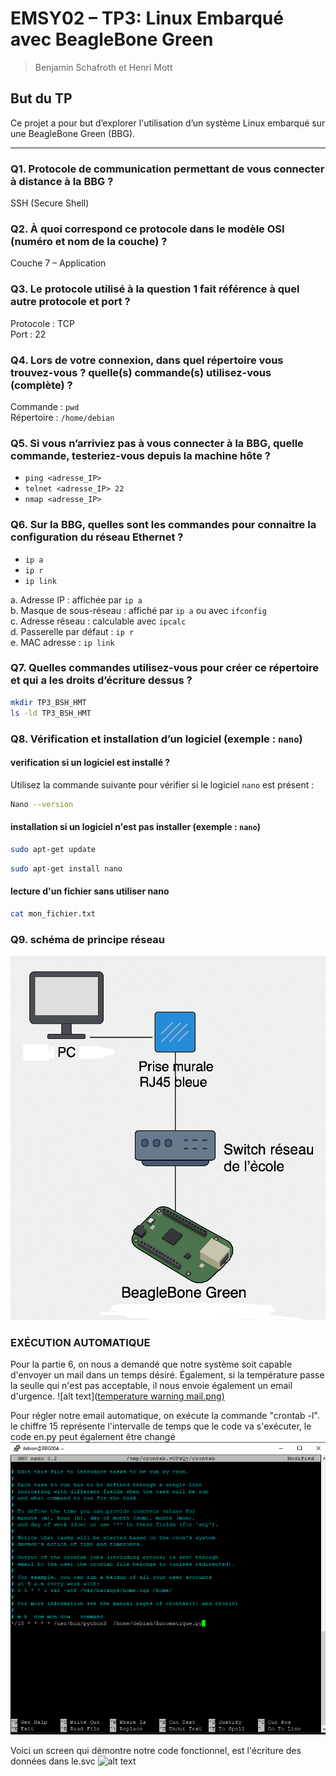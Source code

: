 #  EMSY02 – TP3: Linux Embarqué avec BeagleBone Green 
> Benjamin Schafroth et Henri Mott

## But du TP

Ce projet a pour but d’explorer l'utilisation d’un système Linux embarqué sur une BeagleBone Green (BBG).

---

### Q1. Protocole de communication permettant de vous connecter à distance à la BBG ?
SSH (Secure Shell)

### Q2. À quoi correspond ce protocole dans le modèle OSI (numéro et nom de la couche) ?
Couche 7 – Application

### Q3. Le protocole utilisé à la question 1 fait référence à quel autre protocole et port ?
Protocole : TCP  
Port : 22

### Q4. Lors de votre connexion, dans quel répertoire vous trouvez-vous ? quelle(s) commande(s) utilisez-vous (complète) ?
Commande : `pwd`  
Répertoire : `/home/debian`

### Q5. Si vous n’arriviez pas à vous connecter à la BBG, quelle commande, testeriez-vous depuis la machine hôte ?
- `ping <adresse_IP>`
- `telnet <adresse_IP> 22`
- `nmap <adresse_IP>`

### Q6. Sur la BBG, quelles sont les commandes pour connaitre la configuration du réseau Ethernet ?
- `ip a`
- `ip r`
- `ip link`

a. Adresse IP : affichée par `ip a`  
b. Masque de sous-réseau : affiché par `ip a` ou avec `ifconfig`  
c. Adresse réseau : calculable avec `ipcalc`  
d. Passerelle par défaut : `ip r`  
e. MAC adresse : `ip link`

### Q7. Quelles commandes utilisez-vous pour créer ce répertoire et qui a les droits d’écriture dessus ?
```bash
mkdir TP3_BSH_HMT
ls -ld TP3_BSH_HMT
```
### Q8. Vérification et installation d’un logiciel (exemple : `nano`)
#### verification si un logiciel est installé ?

Utilisez la commande suivante pour vérifier si le logiciel `nano` est présent :
```bash
Nano --version
```
#### installation si un logiciel n'est pas installer (exemple : `nano`)
```bash
sudo apt-get update
```
```bash
sudo apt-get install nano
```

#### lecture d'un fichier sans utiliser nano
```bash
cat mon_fichier.txt
```
### Q9. schéma de principe réseau
![Image non disponible pour jsp quel raison](schema_de_pincipe.png)

### EXÉCUTION AUTOMATIQUE

Pour la partie 6, on nous a demandé que notre système soit capable d'envoyer un mail dans un temps désiré.
Également, si la température passe la seulle qui n'est pas acceptable, il nous envoie également un email d'urgence.
![alt text]([temperature warning mail.png)
](https://github.com/Hayatache/TP3_EMSY_1/blob/main/temperature%20warning%20mail.png)

Pour régler notre email automatique, on exécute la commande "crontab -l". 
le chiffre 15 représente l'intervalle de temps que le code va s'exécuter, le code en.py peut également être changé
![alt text](https://github.com/Hayatache/TP3_EMSY_1/blob/main/automatsation.png)

Voici un screen qui démontre notre code fonctionnel, est l'écriture des données dans le.svc
![alt text]([https://github.com/Hayatache/TP3_EMSY_1/blob/main/Fonctionement.png](https://github.com/Hayatache/TP3_EMSY_1/blob/main/Fonctionement.png))
